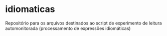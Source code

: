 # idiomaticas
Repositório para os arquivos destinados ao script de experimento de leitura automonitorada (processamento de expressões idiomáticas) 
